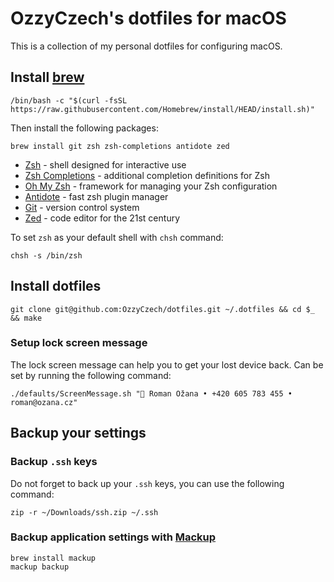 # OzzyCzech's dotfiles for macOS

This is a collection of my personal dotfiles for configuring macOS.

## Install [brew](https://brew.sh)

```shell
/bin/bash -c "$(curl -fsSL https://raw.githubusercontent.com/Homebrew/install/HEAD/install.sh)"
```

Then install the following packages:

```shell
brew install git zsh zsh-completions antidote zed
```

- [Zsh](https://www.zsh.org/) - shell designed for interactive use
- [Zsh Completions](https://github.com/zsh-users/zsh-completions) - additional completion definitions for Zsh
- [Oh My Zsh](https://ohmyz.sh/) - framework for managing your Zsh configuration
- [Antidote](https://getantidote.github.io) - fast zsh plugin manager
- [Git](https://git-scm.com/) - version control system
- [Zed](https://zed.dev/) - code editor for the 21st century

To set `zsh` as your default shell with `chsh` command:

```shell
chsh -s /bin/zsh
```

## Install dotfiles

```shell
git clone git@github.com:OzzyCzech/dotfiles.git ~/.dotfiles && cd $_ && make
```

### Setup lock screen message

The lock screen message can help you to get your lost device back.
Can be set by running the following command:

```shell
./defaults/ScreenMessage.sh " Roman Ožana • +420 605 783 455 • roman@ozana.cz"
```

## Backup your settings

### Backup `.ssh` keys

Do not forget to back up your `.ssh` keys, you can use the following command:

```shell
zip -r ~/Downloads/ssh.zip ~/.ssh
```

### Backup application settings with [Mackup](https://github.com/lra/mackup)

```shell
brew install mackup
mackup backup
```